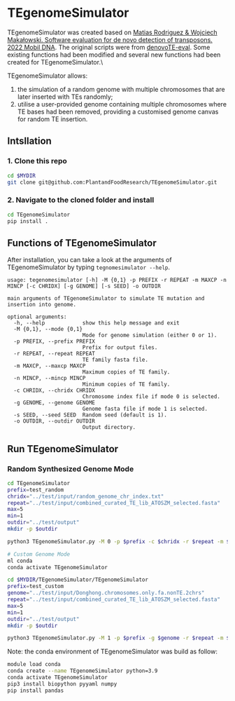 # TEgenomeSimulator

TEgenomeSimulator was created based on [Matias Rodriguez & Wojciech Makałowski. Software evaluation for de novo detection of transposons. 2022 Mobil DNA](https://mobilednajournal.biomedcentral.com/articles/10.1186/s13100-022-00266-2). The original scripts were from [denovoTE-eval](https://github.com/IOB-Muenster/denovoTE-eval). Some existing functions had been modified and several new functions had been created for TEgenomeSimulator.\

TEgenomeSimulator allows:
1) the simulation of a random genome with multiple chromosomes that are later inserted with TEs randomly;
2) utilise a user-provided genome containing multiple chromosomes where TE bases had been removed, providing a customised genome canvas for random TE insertion.


## Intsllation
### 1. Clone this repo
```bash
cd $MYDIR
git clone git@github.com:PlantandFoodResearch/TEgenomeSimulator.git
```

### 2. Navigate to the cloned folder and install
```bash
cd TEgenomeSimulator
pip install .
```

## Functions of TEgenomeSimulator
After installation, you can take a look at the arguments of TEgenomeSimulator by typing `tegnomesimulator --help`. 
```
usage: tegenomesimulator [-h] -M {0,1} -p PREFIX -r REPEAT -m MAXCP -n MINCP [-c CHRIDX] [-g GENOME] [-s SEED] -o OUTDIR

main arguments of TEgenomeSimulator to simulate TE mutation and insertion into genome.

optional arguments:
  -h, --help            show this help message and exit
  -M {0,1}, --mode {0,1}
                        Mode for genome simulation (either 0 or 1).
  -p PREFIX, --prefix PREFIX
                        Prefix for output files.
  -r REPEAT, --repeat REPEAT
                        TE family fasta file.
  -m MAXCP, --maxcp MAXCP
                        Maximum copies of TE family.
  -n MINCP, --mincp MINCP
                        Minimum copies of TE family.
  -c CHRIDX, --chridx CHRIDX
                        Chromosome index file if mode 0 is selected.
  -g GENOME, --genome GENOME
                        Genome fasta file if mode 1 is selected.
  -s SEED, --seed SEED  Random seed (default is 1).
  -o OUTDIR, --outdir OUTDIR
                        Output directory.
```

## Run TEgenomeSimulator
### Random Synthesized Genome Mode 
```bash
cd TEgenomeSimulator
prefix=test_random
chridx="../test/input/random_genome_chr_index.txt" 
repeat="../test/input/combined_curated_TE_lib_ATOSZM_selected.fasta"
max=5
min=1
outdir="../test/output"
mkdir -p $outdir

python3 TEgenomeSimulator.py -M 0 -p $prefix -c $chridx -r $repeat -m $max -n $min -o $outdir
```

```bash
# Custom Genome Mode
ml conda
conda activate TEgenomeSimulator

cd $MYDIR/TEgenomeSimulator/TEgenomeSimulator
prefix=test_custom
genome="../test/input/Donghong.chromosomes.only.fa.nonTE.2chrs"
repeat="../test/input/combined_curated_TE_lib_ATOSZM_selected.fasta"
max=5
min=1
outdir="../test/output"
mkdir -p $outdir

python3 TEgenomeSimulator.py -M 1 -p $prefix -g $genome -r $repeat -m $max -n $min -o $outdir
```

Note: the conda environment of TEgenomeSimulator was build as follow:

```bash
module load conda
conda create --name TEgenomeSimulator python=3.9
conda activate TEgenomeSimulator
pip3 install biopython pyyaml numpy
pip install pandas
```

